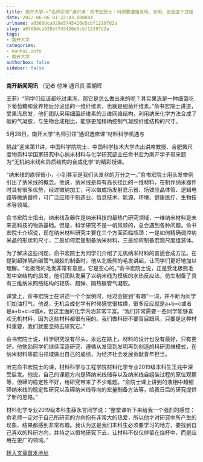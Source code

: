 ```yaml
---
title: 南开大学->“名师引领”通识课：俞书宏院士：科研要遵循发现、发明、创造这个过程 | nankai.info
date: 2022-06-06 01:22:03.000844
urlname: a0368dca928e5745420e5cbf12197d2a
slug: a0368dca928e5745420e5cbf12197d2a
tags: 
- 南开大学
categories:
- nankai.info
- 南开大学
authorbox: false
sidebar: false
---
```

**南开新闻网讯** （记者 付坤 通讯员 栾朝晖

王菲）“同学们应该都吃过果冻，那它是怎么做出来的呢？其实果冻是一种细菌吃下葡萄糖和营养物后分泌出的一维纤维素，也就是细菌纤维素。”俞书宏院士讲道，受果冻启发，他们团队采用细菌纤维素的三维网络结构，利用纳米化学方法合成了碳的气凝胶，与生物合成相比，能够更加精确控制气凝胶纤维结构的尺寸。

5月28日，南开大学“名师引领”通识选修课“材料科学机遇与
<!--more-->
挑战”迎来第11讲，中国科学院院士、中国科学技术大学杰出讲席教授、合肥微尺度物质科学国家研究中心纳米材料与化学研究部主任俞书宏为南开学子带来题为“无机纳米线和异质结构的合成化学”的精彩授课。

“纳米线的直径很小，小到甚至是我们头发丝的万分之一。”俞书宏院士用头发举例引出了纳米线的概念。他说，纳米线是具有高长径比的一维材料，在制作纳米器件时具有很多优势，经过微纳加工，可以做成场发射显示器、场效应晶体管、逻辑电路等微纳器件，可广泛应用于制造业、信息技术、能源、环境、健康医疗、生物技术等领域。

俞书宏院士指出，纳米线及器件是纳米科技的最热门研究领域，一维纳米材料是未来高科技的物质基础。但是，科学研究不是一帆风顺的，总会遇到各种问题。俞书宏院士介绍说，现在纳米材料研究主要在三个方面面临瓶颈：一是如何精确调控纳米晶的形状和尺寸，二是如何宏量制备纳米材料，三是如何制备宏观尺度组装体。

为了解决这些问题，俞书宏院士为同学们介绍了无机纳米材料的普适合成方法。在提到超弹隔热碳管气凝胶的制备时，他从北极熊的毛发讲起，让同学们更好地加以理解。“北极熊的毛发非常有意思，它是空心的。”俞书宏院士说，正是受北极熊毛发中空结构的启发，他们团队发展了以纳米线为模板的水热反应法，仿生制备了具有三维纳米网络结构的轻质、超弹、隔热碳管气凝胶。

课堂上，俞书宏院士在讲述一个个案例时，经过会提到“有趣”一词，并不断为同学们加油打气。他说，无机合成化学有时候感觉很枯燥，很多反应就是a+b=c或者是a+b+c=d或e，但这里面的化学内涵非常丰富。“我们非常需要一些同学能够喜欢无机材料，因为这些材料都很有用的。我们做科研不要盲目跟风，只要是这种材料重要，我们就要坚持去研究它。”

俞书宏院士说，科学研究没有尽头，永远在路上。材料的设计也没有最好，只有更好。他勉励同学们继续深造研究，遵循从发现到发明再到创造的科研思维模式，在纳米材料等前沿领域做出自己的成绩，为经济社会发展贡献青年担当。

听完俞书宏院士的课，材料科学与工程学院材料化学专业2019级本科生王兆中深受启发。他说，自己的课题方向是碲纳米线储存以及纳米线自组装过程的原位观察等，但碲的稳定性不好，给研究带来了不少难题。“俞院士课上讲到的液相中超细碲纳米线的稳定性研究以及碲纳米线导向的宏量制备方法等，给我日后的研究提供了新的思路。”

材料化学专业2019级本科生薛永言同学说：“整堂课听下来给我一个强烈的感觉：俞老师一定对于自己所研究的方向抱有非常大的热爱，所以他才对研究中所产生的现象、结果都感到非常有趣。我认为这是我们本科生必须要学习的地方，要找到自己喜欢的科研方向，并持之以恒地研究下去，让材料不仅仅停留在烧杯中，而是应用在更广的领域。”



[转入文章首发地址](http://news.nankai.edu.cn/ywsd/system/2022/06/01/030051558.shtml)